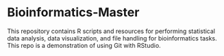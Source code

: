 # Bioinformatics-Master
This repository contains R scripts and resources for performing statistical data analysis, data visualization, and file handling for bioinformatics tasks.
This repo is a demonstration of using Git with RStudio.
